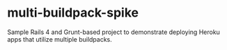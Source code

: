 # multi-buildpack-spike
Sample Rails 4 and Grunt-based project to demonstrate deploying Heroku apps that utilize multiple buildpacks.
